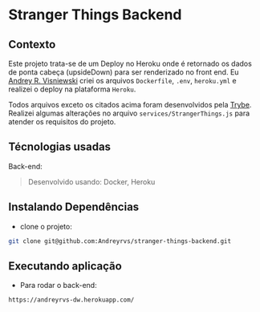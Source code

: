 # Stranger Things Backend

## Contexto

Este projeto trata-se de um Deploy no Heroku onde é retornado os dados de ponta cabeça (upsideDown) para ser renderizado no front end.
Eu [Andrey R. Visniewski](https://github.com/Andreyrvs) criei os arquivos `Dockerfile`, `.env`, `heroku.yml` e realizei o deploy na plataforma `Heroku`.

Todos arquivos exceto os citados acima foram desenvolvidos pela [Trybe](https://www.betrybe.com/). Realizei algumas alteraçôes no arquivo `services/StrangerThings.js` para atender os requisitos do projeto.

## Técnologias usadas

Back-end:
> Desenvolvido usando: Docker, Heroku

## Instalando Dependências

* clone o projeto:

```bash
git clone git@github.com:Andreyrvs/stranger-things-backend.git
```

## Executando aplicação

* Para rodar o back-end:

```bash
https://andreyrvs-dw.herokuapp.com/
```
